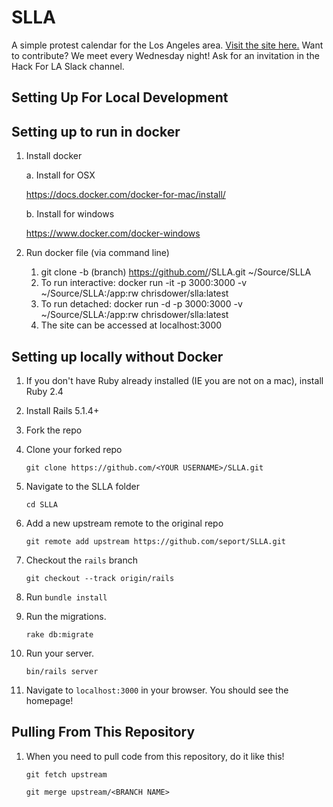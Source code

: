 # SLLA

A simple protest calendar for the Los Angeles area. [Visit the site here.](http://stayloudla.com/)
Want to contribute? We meet every Wednesday night! Ask for an invitation in the Hack For LA Slack channel.

## Setting Up For Local Development

## Setting up to run in docker 
1. Install docker

    a. Install for OSX
        
      https://docs.docker.com/docker-for-mac/install/
        
    b. Install for windows
        
      https://www.docker.com/docker-windows
2. Run docker file (via command line)
    1. git clone -b (branch) https://github.com/<YOUR USERNAME>/SLLA.git ~/Source/SLLA
    2. To run interactive: docker run -it -p 3000:3000 -v ~/Source/SLLA:/app:rw chrisdower/slla:latest
    3. To run detached: docker run -d -p 3000:3000 -v ~/Source/SLLA:/app:rw chrisdower/slla:latest
    4. The site can be accessed at localhost:3000
## Setting up locally without Docker 
1. If you don't have Ruby already installed (IE you are not on a mac), install Ruby 2.4
1. Install Rails 5.1.4+
1. Fork the repo
1. Clone your forked repo

    `git clone https://github.com/<YOUR USERNAME>/SLLA.git`

1. Navigate to the SLLA folder

    `cd SLLA`

1. Add a new upstream remote to the original repo

    `git remote add upstream https://github.com/seport/SLLA.git`
    
1. Checkout the `rails` branch

    `git checkout --track origin/rails`
    
1. Run `bundle install`
1. Run the migrations.
    
    `rake db:migrate`

1. Run your server.

    `bin/rails server`

1. Navigate to `localhost:3000` in your browser. You should see the homepage!

## Pulling From This Repository
1. When you need to pull code from this repository, do it like this!

    `git fetch upstream`
    
    `git merge upstream/<BRANCH NAME>`
